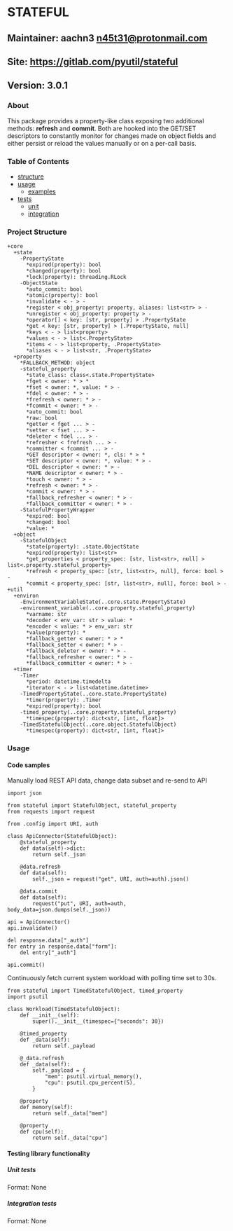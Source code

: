 # STATEFUL

## Maintainer: aachn3 <n45t31@protonmail.com>
## Site: <https://gitlab.com/pyutil/stateful>
## Version: 3.0.1

### About

This package provides a property-like class exposing two additional methods:
**refresh** and **commit**. Both are hooked into the GET/SET descriptors to constantly
monitor for changes made on object fields and either persist or reload the values
manually or on a per-call basis.

### Table of Contents

- [structure](#project-structure)
- [usage](#usage)
  - [examples](#code-samples)
- [tests](#testing-library-functionality)
  - [unit](#unit-tests)
  - [integration](#integration-tests)
  

### Project Structure

```
+core
  +state
    -PropertyState
      *expired(property): bool
      *changed(property): bool
      *lock(property): threading.RLock
    -ObjectState
      *auto_commit: bool
      *atomic(property): bool
      *invalidate < - > -
      *register < obj_property: property, aliases: list<str> > -
      *unregister < obj_property: property > -
      *operator[] < key: [str, property] > .PropertyState
      *get < key: [str, property] > [.PropertyState, null]
      *keys < - > list<property>
      *values < - > list<.PropertyState>
      *items < - > list<property, .PropertyState>
      *aliases < - > list<str, .PropertyState>
  +property
    *FALLBACK_METHOD: object
    -stateful_property
      *state_class: class<.state.PropertyState>
      *fget < owner: * > *
      *fset < owner: *, value: * > -
      *fdel < owner: * > -
      *frefresh < owner: * > -
      *fcommit < owner: * > -
      *auto_commit: bool
      *raw: bool
      *getter < fget ... > -
      *setter < fset ... > -
      *deleter < fdel ... > -
      *refresher < frefresh ... > -
      *committer < fcommit ... > -
      *GET descriptor < owner: *, cls: * > *
      *SET descriptor < owner: *, value: * > -
      *DEL descriptor < owner: * > -
      *NAME descriptor < owner: * > -
      *touch < owner: * > -
      *refresh < owner: * > -
      *commit < owner: * > -
      *fallback_refresher < owner: * > -
      *fallback_committer < owner: * > -
    -StatefulPropertyWrapper
      *expired: bool
      *changed: bool
      *value: *
  +object
    -StatefulObject
      *state(property): .state.ObjectState
      *expired(property): list<str>
      *get_properties < property_spec: [str, list<str>, null] > list<.property.stateful_property>
      *refresh < property_spec: [str, list<str>, null], force: bool > -
      *commit < property_spec: [str, list<str>, null], force: bool > -
+util
  +environ
    -EnvironmentVariableState(..core.state.PropertyState)
    -environment_variable(..core.property.stateful_property)
      *varname: str
      *decoder < env_var: str > value: *
      *encoder < value: * > env_var: str
      *value(property): *
      *fallback_getter < owner: * > *
      *fallback_setter < owner: * > -
      *fallback_deleter < owner: * > -
      *fallback_refresher < owner: * > -
      *fallback_committer < owner: * > -
  +timer
    -Timer
      *period: datetime.timedelta
      *iterator < - > list<datetime.datetime>
    -TimedPropertyState(..core.state.PropertyState)
      *timer(property): .Timer
      *expired(property): bool
    -timed_property(..core.property.stateful_property)
      *timespec(property): dict<str, [int, float]>
    -TimedStatefulObject(..core.object.StatefulObject)
      *timespec(property): dict<str, [int, float]>
```

### Usage

#### Code samples

Manually load REST API data, change data subset and re-send to API

```python3
import json

from stateful import StatefulObject, stateful_property
from requests import request

from .config import URI, auth

class ApiConnector(StatefulObject): 
    @stateful_property
    def data(self)->dict:
        return self._json

    @data.refresh
    def data(self):
        self._json = request("get", URI, auth=auth).json()

    @data.commit
    def data(self):
        request("put", URI, auth=auth, body_data=json.dumps(self._json))

api = ApiConnector()
api.invalidate()

del response.data["_auth"]        
for entry in response.data["form"]:
    del entry["_auth"]

api.commit()
```

Continuously fetch current system workload with polling time set to 30s. 

```python3
from stateful import TimedStatefulObject, timed_property
import psutil

class Workload(TimedStatefulObject):
    def __init__(self):
        super().__init__(timespec={"seconds": 30})

    @timed_property
    def _data(self):
        return self._payload

    @_data.refresh
    def _data(self):
        self._payload = {
            "mem": psutil.virtual_memory(),
            "cpu": psutil.cpu_percent(5),
        }

    @property
    def memory(self):
        return self._data["mem"]

    @property
    def cpu(self):
        return self._data["cpu"]
``` 

#### Testing library functionality

##### Unit tests

Format: None

##### Integration tests

Format: None
